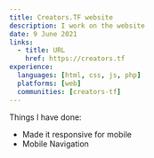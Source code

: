```yaml
---
title: Creators.TF website
description: I work on the website
date: 9 June 2021
links:
  - title: URL
    href: https://creators.tf
experience:
  languages: [html, css, js, php]
  platforms: [web]
  communities: [creators-tf]
---
```


Things I have done:

- Made it responsive for mobile
- Mobile Navigation
